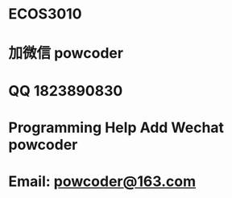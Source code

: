 # ECOS3010
# 加微信 powcoder

# QQ 1823890830

# Programming Help Add Wechat powcoder

# Email: powcoder@163.com

